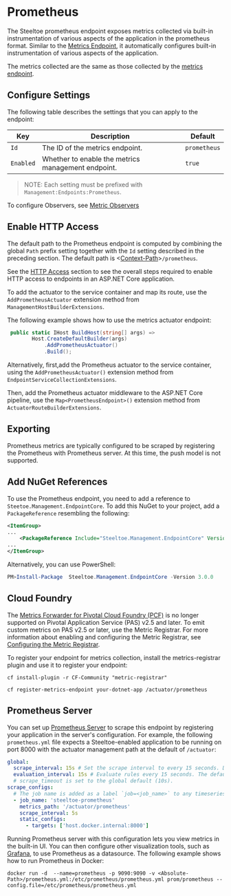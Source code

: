 # Prometheus

The Steeltoe prometheus endpoint exposes metrics collected via built-in instrumentation of various aspects of the application in the prometheus format.  Similar to the [Metrics Endpoint](/docs/3/management/metrics), it automatically configures built-in instrumentation of various aspects of the application.

The metrics collected are the same as those collected by the [metrics endpoint](/docs/3/management/metrics).

## Configure Settings

The following table describes the settings that you can apply to the endpoint:

| Key | Description | Default |
| --- | --- | --- |
| `Id` | The ID of the metrics endpoint. | `prometheus` |
| `Enabled` | Whether to enable the metrics management endpoint. | `true` |

>NOTE: Each setting must be prefixed with `Management:Endpoints:Prometheus`.

To configure Observers, see [Metric Observers](/docs/3/management/metric-observers)

## Enable HTTP Access

The default path to the Prometheus endpoint is computed by combining the global `Path` prefix setting together with the `Id` setting described in the preceding section. The default path is <[Context-Path](./hypermedia#base-context-path)>`/prometheus`.

See the [HTTP Access](/docs/3/management/using-endpoints#http-access) section to see the overall steps required to enable HTTP access to endpoints in an ASP.NET Core application.

To add the actuator to the service container and map its route, use the `AddPrometheusActuator` extension method from `ManagementHostBuilderExtensions`.

The following example shows how to use the metrics actuator endpoint:

```csharp
 public static IHost BuildHost(string[] args) =>
        Host.CreateDefaultBuilder(args)
            .AddPrometheusActuator()
            .Build();
```

Alternatively, first,add the Prometheus actuator to the service container, using the `AddPrometheusActuator()` extension method from `EndpointServiceCollectionExtensions`.

Then, add the Prometheus actuator middleware to the ASP.NET Core pipeline, use the `Map<PrometheusEndpoint>()` extension method from `ActuatorRouteBuilderExtensions`.


## Exporting

Prometheus metrics are typically configured to be scraped by registering the Prometheus with Prometheus server. At this time, the push model is not supported.

## Add NuGet References

To use the Prometheus endpoint, you need to add a reference to `Steetoe.Management.EndpointCore`. To add this NuGet to your project, add a `PackageReference` resembling the following:

```xml
<ItemGroup>
...
    <PackageReference Include="Steeltoe.Management.EndpointCore" Version= "3.0.0"/>
...
</ItemGroup>
```

Alternatively, you can use PowerShell:

```powershell
PM>Install-Package  Steeltoe.Management.EndpointCore -Version 3.0.0
```

## Cloud Foundry

The [Metrics Forwarder for Pivotal Cloud Foundry (PCF)](https://docs.pivotal.io/metrics-forwarder/) is no longer supported on Pivotal Application Service (PAS) v2.5 and later. To emit custom metrics on PAS v2.5 or later, use the Metric Registrar. For more information about enabling and configuring the Metric Registrar, see [Configuring the Metric Registrar](https://docs.pivotal.io/platform/application-service/2-8/metric-registrar/index.html).

To register your endpoint for metrics collection, install the metrics-registrar plugin and use it to register your endpoint:

`cf install-plugin -r CF-Community "metric-registrar"`

`cf register-metrics-endpoint your-dotnet-app /actuator/prometheus`

## Prometheus Server

You can set up [Prometheus Server](https://prometheus.io/) to scrape this endpoint by registering your application in the server's configuration. For example, the following `prometheus.yml` file expects a Steeltoe-enabled application to be running on port 8000 with the actuator management path at the default of `/actuator`:

```yml
global:
  scrape_interval: 15s # Set the scrape interval to every 15 seconds. Default is every 1 minute.
  evaluation_interval: 15s # Evaluate rules every 15 seconds. The default is every 1 minute.
  # scrape_timeout is set to the global default (10s).
scrape_configs:
  # The job name is added as a label `job=<job_name>` to any timeseries scraped from this config.
  - job_name: 'steeltoe-prometheus'
    metrics_path: '/actuator/prometheus'
    scrape_interval: 5s
    static_configs:
      - targets: ['host.docker.internal:8000']
```

Running Prometheus server with this configuration lets you view metrics in the built-in UI. You can then configure other visualization tools, such as [Grafana](https://grafana.com/docs/grafana/latest/features/datasources/prometheus/), to use Prometheus as a datasource. The following example shows how to run Prometheus in Docker:

```docker
docker run -d  --name=prometheus -p 9090:9090 -v <Absolute-Path>/prometheus.yml:/etc/prometheus/prometheus.yml prom/prometheus --config.file=/etc/prometheus/prometheus.yml
```
